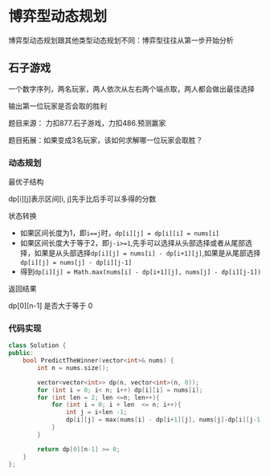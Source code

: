 
# 博弈型动态规划

博弈型动态规划跟其他类型动态规划不同：博弈型往往从第一步开始分析

## 石子游戏

一个数字序列，两名玩家，两人依次从左右两个端点取，两人都会做出最佳选择

输出第一位玩家是否会取的胜利

题目来源： 力扣877.石子游戏，力扣486.预测赢家

题目拓展：如果变成3名玩家，该如何求解哪一位玩家会取胜？

### 动态规划

最优子结构

dp[i][j]表示区间[i, j]先手比后手可以多得的分数

状态转换

- 如果区间长度为1，即`i==j`时，`dp[i][j] = dp[i][i] = nums[i]`
- 如果区间长度大于等于2，即`j-i>=1`,先手可以选择从头部选择或者从尾部选择，如果是从头部选择`dp[i][j] = nums[i] - dp[i+1][j]`,如果是从尾部选择`dp[i][j] = nums[j] - dp[i][j-1]`
- 得到`dp[i][j] = Math.max(nums[i] - dp[i+1][j], nums[j] - dp[i][j-1])`

返回结果

dp[0][n-1] 是否大于等于 0

### 代码实现

```cpp
class Solution {
public:
    bool PredictTheWinner(vector<int>& nums) {
        int n = nums.size();

        vector<vector<int>> dp(n, vector<int>(n, 0));
        for (int i = 0; i< n; i++) dp[i][i] = nums[i];
        for (int len = 2; len <=n; len++){
            for (int i = 0; i + len  <= n; i++){
                int j = i+len -1;
                dp[i][j] = max(nums[i] - dp[i+1][j], nums[j]-dp[i][j-1]);
            }
        }

        return dp[0][n-1] >= 0;
    }
};
```

